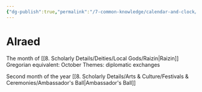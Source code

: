 ```yaml
---
{"dg-publish":true,"permalink":"/7-common-knowledge/calendar-and-clock/months/alraed/","noteIcon":""}
---
```


# Alraed

The month of [[8. Scholarly Details/Deities/Local Gods/Raizin\|Raizin]] 
Gregorian equivalent: October
Themes: diplomatic exchanges

Second month of the year
[[8. Scholarly Details/Arts & Culture/Festivals & Ceremonies/Ambassador's Ball\|Ambassador's Ball]] 